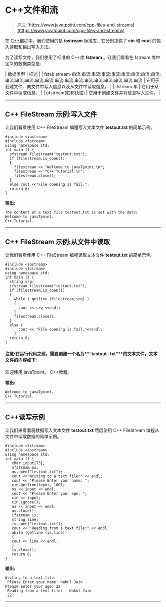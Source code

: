 # C++文件和流

> 原文:[https://www.javatpoint.com/cpp-files-and-streams](https://www.javatpoint.com/cpp-files-and-streams)

在 [C++编程](https://www.javatpoint.com/cpp-tutorial)中，我们使用的是 **iostream** 标准库，它分别提供了 **cin** 和 **cout** 的输入读取和输出写入方法。

为了读写文件，我们使用了标准的 C++库 **fstream** 。让我们看看在 fstream 库中定义的数据类型是:

| 数据类型 | 描述 |
| fstab stream-串流:串流:串流:串流:串流:串流:串流:串流:串流:串流:串流:串流:串流:串流:串流:串流:串流:串流:串流:串流:串流:串流:串流 | 它用于创建文件、向文件中写入信息以及从文件中读取信息。 |
| ifstream 车 | 它用于从文件中读取信息。 |
| ofstream(联邦快递) | 它用于创建文件并将信息写入文件。 |

* * *

## C++ FileStream 示例:写入文件

让我们看看使用 C++ FileStream 编程写入文本文件 **testout.txt** 的简单示例。

```
#include <iostream>
#include <fstream>
using namespace std;
int main () {
  ofstream filestream("testout.txt");
  if (filestream.is_open())
  {
    filestream << "Welcome to javaTpoint.\n";
    filestream << "C++ Tutorial.\n";
    filestream.close();
  }
  else cout <<"File opening is fail.";
  return 0;
}

```

**输出:**

```
The content of a text file testout.txt is set with the data:
Welcome to javaTpoint.
C++ Tutorial.

```

* * *

## C++ FileStream 示例:从文件中读取

让我们看看使用 C++ FileStream 编程读取文本文件 **testout.txt** 的简单示例。

```
#include <iostream>
#include <fstream>
using namespace std;
int main () {
  string srg;
  ifstream filestream("testout.txt");
  if (filestream.is_open())
  {
    while ( getline (filestream,srg) )
    {
      cout << srg <<endl;
    }
    filestream.close();
  }
  else {
      cout << "File opening is fail."<<endl; 
    }
  return 0;
}

```

#### 注意:在运行代码之前，需要创建一个名为**“testout . txt”**的文本文件，文本文件的内容如下:
欢迎使用 javaTpoint。
C++教程。

**输出:**

```
Welcome to javaTpoint.
C++ Tutorial.

```

* * *

## C++读写示例

让我们来看看将数据写入文本文件 **testout.txt** 然后使用 C++ FileStream 编程从文件中读取数据的简单示例。

```
#include <fstream>
#include <iostream>
using namespace std;
int main () {
   char input[75];
   ofstream os;
   os.open("testout.txt");
   cout <<"Writing to a text file:" << endl;
   cout << "Please Enter your name: "; 
   cin.getline(input, 100);
   os << input << endl;
   cout << "Please Enter your age: "; 
   cin >> input;
   cin.ignore();
   os << input << endl;
   os.close();
   ifstream is; 
   string line;
   is.open("testout.txt"); 
   cout << "Reading from a text file:" << endl; 
   while (getline (is,line))
   {
   cout << line << endl;
   }	
   is.close();
   return 0;
}

```

**输出:**

```
Writing to a text file:  
 Please Enter your name: Nakul Jain    
Please Enter your age: 22  
 Reading from a text file:   Nakul Jain  
 22

```

* * *